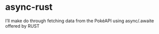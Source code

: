 # async-rust
I’ll make do through fetching data from the PokéAPI using async/.awaite offered by RUST
